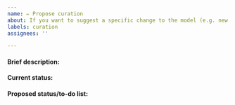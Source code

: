 ```yaml
---
name: ✏️ Propose curation
about: If you want to suggest a specific change to the model (e.g. new reaction, correct gene association, remove duplicate metabolite).
labels: curation
assignees: ''

---
```

<!-- Note: Please search to see if an issue already exists for the curation you propose. -->

<!-- Make sure you use the latest yeast-GEM version. -->

<!-- For convenience, when referring to a particular reaction/metabolite/gene identifiers, you can link to Metabolic Atlas for quick reference.
Examples:
- Link to reaction [r_0061](https://metabolicatlas.org/explore/Yeast-GEM/gem-browser/reaction/r_0061)
- Link to gene [YCL018W](https://metabolicatlas.org/explore/Yeast-GEM/gem-browser/gene/YCL018W)
- Link to metabolite [s_0009](https://metabolicatlas.org/explore/Yeast-GEM/gem-browser/metabolite/s_0009)
-->

#### Brief description:
<!-- A concise description on what curation you are proposing and for what purpose. Provide links to website or references that support your statement. For instance: "In yeast-GEM the reaction for 3-isopropylmalate dehydrogenase is split into two half-reactions, as the second half-reaction is spontaneous. However, the spontaneous half-reaction is incorrectly assigned to a wrong enzyme. See https://www.uniprot.org/uniprotkb/P04173 and https://www.uniprot.org/uniprotkb/P38891 for the two enzymes, and https://iubmb.qmul.ac.uk/enzyme/EC1/1/1/85.html for the spontaneous half-reaction.

If you just want to report a problem with the model, but do not have a precise idea on how this should be fixed, then it might be better to use the "Bug report" issue type (link to change this is above "Title").
-->

#### Current status:
<!-- Show what is the current status in the model of the reaction/metabolite/gene etc. that you propose to curate. If suitable, this can be done in table format, choose yourself what data is most informative to show (do not include more than necessary):

Identifier | Reaction equation | Genes
---|---|---
r_0061 | (2R,3S)-3-isopropylmalate[c] + NAD[c] => (2S)-2-isopropyl-3-oxosuccinate[c] + H+[c] + NADH[c] | YCL018W
r_0029 | (2S)-2-isopropyl-3-oxosuccinate[c] + H+[c] => 4-methyl-2-oxopentanoate[c] + carbon dioxide[c] | YJR148W

Alternatively, this can also be written out in bullet points, linking to Metabolic Atlas:

- [r_0061](https://metabolicatlas.org/explore/Yeast-GEM/gem-browser/reaction/r_0061), correct half-reaction.
- [r_0029](https://metabolicatlas.org/explore/Yeast-GEM/gem-browser/reaction/r_0029), spontaneous half-reaction incorrectly annotated with [YJR148W](https://metabolicatlas.org/explore/Yeast-GEM/gem-browser/gene/YJR148W)

-->

#### Proposed status/to-do list:
<!-- Give a very brief list of actions that need to be taken to curate the model. In some cases, it might be helpful to first show the proposed changes in table format:

Identifier | Reaction equation | Genes
---|---|---
r_0061 | (2R,3S)-3-isopropylmalate[c] + NAD[c] => (2S)-2-isopropyl-3-oxosuccinate[c] + H+[c] + NADH[c] | YCL018W
r_0029 | (2S)-2-isopropyl-3-oxosuccinate[c] + H+[c] => 4-methyl-2-oxopentanoate[c] + carbon dioxide[c] | 

But a to-do list should always be present:
- [ ] Leave r_0061 intact.
- [ ] Remove YJR148W from r_0029.
    -->
